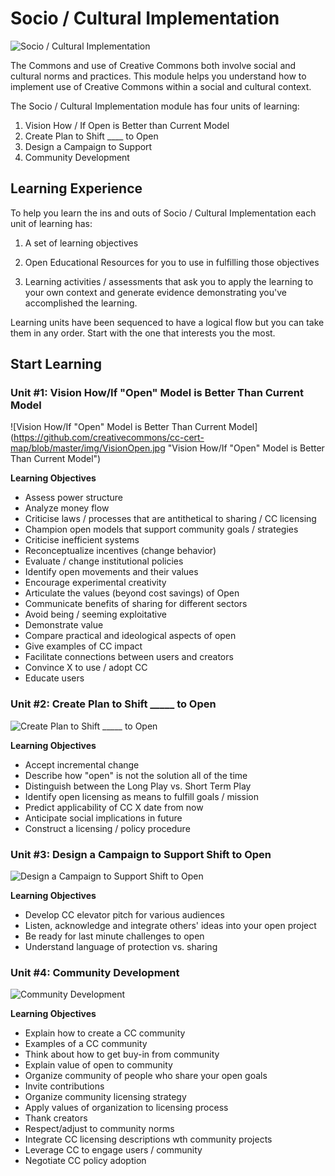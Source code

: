 # Socio / Cultural Implementation

![Socio / Cultural Implementation](https://github.com/creativecommons/cc-cert-map/blob/master/img/SocioCultural.jpg "Socio / Cultural Implementation")

The Commons and use of Creative Commons both involve social and cultural norms and practices. This module helps you understand how to implement use of Creative Commons within a social and cultural context.

The Socio / Cultural Implementation module has four units of learning:

1. Vision How / If Open is Better than Current Model
2. Create Plan to Shift ____ to Open
3. Design a Campaign to Support 
4. Community Development

## Learning Experience

To help you learn the ins and outs of Socio / Cultural Implementation each unit of learning has:

1. A set of learning objectives

2. Open Educational Resources for you to use in fulfilling those objectives

3. Learning activities / assessments that ask you to apply the learning to your own context and generate evidence demonstrating you've accomplished the learning. 

Learning units have been sequenced to have a logical flow but you can take them in any order. Start with the one that interests you the most.

## Start Learning

### Unit #1: Vision How/If "Open" Model is Better Than Current Model

![Vision How/If "Open" Model is Better Than Current Model](https://github.com/creativecommons/cc-cert-map/blob/master/img/VisionOpen.jpg "Vision How/If "Open" Model is Better Than Current Model")

**Learning Objectives**
  * Assess power structure
  * Analyze money flow
  * Criticise laws / processes that are antithetical to sharing / CC licensing
  * Champion open models that support community goals / strategies
  * Criticise inefficient systems
  * Reconceptualize incentives (change behavior)
  * Evaluate / change institutional policies
  * Identify open movements and their values
  * Encourage experimental creativity
  * Articulate the values (beyond cost savings) of Open
  * Communicate benefits of sharing for different sectors
  * Avoid being / seeming exploitative
  * Demonstrate value
  * Compare practical and ideological aspects of open
  * Give examples of CC impact
  * Facilitate connections between users and creators
  * Convince X to use / adopt CC
  * Educate users
   
### Unit #2: Create Plan to Shift _____ to Open

![Create Plan to Shift _____ to Open](https://github.com/creativecommons/cc-cert-map/blob/master/img/PlantoShift.jpg "Create Plan to Shift _____ to Open")

**Learning Objectives**
  * Accept incremental change
  * Describe how "open" is not the solution all of the time
  * Distinguish between the Long Play vs. Short Term Play
  * Identify open licensing as means to fulfill goals / mission
  * Predict applicability of CC X date from now
  * Anticipate social implications in future
  * Construct a licensing / policy procedure
  
### Unit #3: Design a Campaign to Support Shift to Open

![Design a Campaign to Support Shift to Open](https://github.com/creativecommons/cc-cert-map/blob/master/img/DesignCampaign.jpg "Design a Campaign to Support Shift to Open")

**Learning Objectives**  
  * Develop CC elevator pitch for various audiences
  * Listen, acknowledge and integrate others' ideas into your open project
  * Be ready for last minute challenges to open
  * Understand language of protection vs. sharing
  

### Unit #4: Community Development

![Community Development](https://github.com/creativecommons/cc-cert-map/blob/master/img/DesignCampaign.jpg "Community Development")

**Learning Objectives**  
  * Explain how to create a CC community
  * Examples of a CC community
  * Think about how to get buy-in from community
  * Explain value of open to community
  * Organize community of people who share your open goals
  * Invite contributions
  * Organize community licensing strategy
  * Apply values of organization to licensing process
  * Thank creators
  * Respect/adjust to community norms
  * Integrate CC licensing descriptions wth community projects
  * Leverage CC to engage users / community
  * Negotiate CC policy adoption

